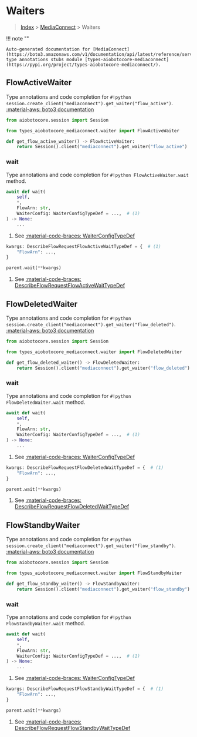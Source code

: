 # Waiters

> [Index](../README.md) > [MediaConnect](./README.md) > Waiters

!!! note ""

    Auto-generated documentation for [MediaConnect](https://boto3.amazonaws.com/v1/documentation/api/latest/reference/services/mediaconnect.html#MediaConnect)
    type annotations stubs module [types-aiobotocore-mediaconnect](https://pypi.org/project/types-aiobotocore-mediaconnect/).

## FlowActiveWaiter

Type annotations and code completion for `#!python session.create_client("mediaconnect").get_waiter("flow_active")`.
[:material-aws: boto3 documentation](https://boto3.amazonaws.com/v1/documentation/api/latest/reference/services/mediaconnect.html#MediaConnect.Waiter.FlowActive)

```python title="Usage example"
from aiobotocore.session import Session

from types_aiobotocore_mediaconnect.waiter import FlowActiveWaiter

def get_flow_active_waiter() -> FlowActiveWaiter:
    return Session().client("mediaconnect").get_waiter("flow_active")
```


### wait

Type annotations and code completion for `#!python FlowActiveWaiter.wait` method.

```python title="Method definition"
await def wait(
    self,
    *,
    FlowArn: str,
    WaiterConfig: WaiterConfigTypeDef = ...,  # (1)
) -> None:
    ...
```

1. See [:material-code-braces: WaiterConfigTypeDef](./type_defs.md#waiterconfigtypedef) 


```python title="Usage example with kwargs"
kwargs: DescribeFlowRequestFlowActiveWaitTypeDef = {  # (1)
    "FlowArn": ...,
}

parent.wait(**kwargs)
```

1. See [:material-code-braces: DescribeFlowRequestFlowActiveWaitTypeDef](./type_defs.md#describeflowrequestflowactivewaittypedef) 
## FlowDeletedWaiter

Type annotations and code completion for `#!python session.create_client("mediaconnect").get_waiter("flow_deleted")`.
[:material-aws: boto3 documentation](https://boto3.amazonaws.com/v1/documentation/api/latest/reference/services/mediaconnect.html#MediaConnect.Waiter.FlowDeleted)

```python title="Usage example"
from aiobotocore.session import Session

from types_aiobotocore_mediaconnect.waiter import FlowDeletedWaiter

def get_flow_deleted_waiter() -> FlowDeletedWaiter:
    return Session().client("mediaconnect").get_waiter("flow_deleted")
```


### wait

Type annotations and code completion for `#!python FlowDeletedWaiter.wait` method.

```python title="Method definition"
await def wait(
    self,
    *,
    FlowArn: str,
    WaiterConfig: WaiterConfigTypeDef = ...,  # (1)
) -> None:
    ...
```

1. See [:material-code-braces: WaiterConfigTypeDef](./type_defs.md#waiterconfigtypedef) 


```python title="Usage example with kwargs"
kwargs: DescribeFlowRequestFlowDeletedWaitTypeDef = {  # (1)
    "FlowArn": ...,
}

parent.wait(**kwargs)
```

1. See [:material-code-braces: DescribeFlowRequestFlowDeletedWaitTypeDef](./type_defs.md#describeflowrequestflowdeletedwaittypedef) 
## FlowStandbyWaiter

Type annotations and code completion for `#!python session.create_client("mediaconnect").get_waiter("flow_standby")`.
[:material-aws: boto3 documentation](https://boto3.amazonaws.com/v1/documentation/api/latest/reference/services/mediaconnect.html#MediaConnect.Waiter.FlowStandby)

```python title="Usage example"
from aiobotocore.session import Session

from types_aiobotocore_mediaconnect.waiter import FlowStandbyWaiter

def get_flow_standby_waiter() -> FlowStandbyWaiter:
    return Session().client("mediaconnect").get_waiter("flow_standby")
```


### wait

Type annotations and code completion for `#!python FlowStandbyWaiter.wait` method.

```python title="Method definition"
await def wait(
    self,
    *,
    FlowArn: str,
    WaiterConfig: WaiterConfigTypeDef = ...,  # (1)
) -> None:
    ...
```

1. See [:material-code-braces: WaiterConfigTypeDef](./type_defs.md#waiterconfigtypedef) 


```python title="Usage example with kwargs"
kwargs: DescribeFlowRequestFlowStandbyWaitTypeDef = {  # (1)
    "FlowArn": ...,
}

parent.wait(**kwargs)
```

1. See [:material-code-braces: DescribeFlowRequestFlowStandbyWaitTypeDef](./type_defs.md#describeflowrequestflowstandbywaittypedef) 

